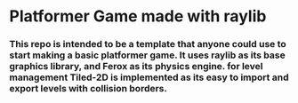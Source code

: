 # Platformer Game made with raylib
### This repo is intended to be a template that anyone could use to start making a basic platformer game. It uses raylib as its base graphics library, and Ferox as its physics engine. for level management Tiled-2D is implemented as its easy to import and export levels with collision borders.
